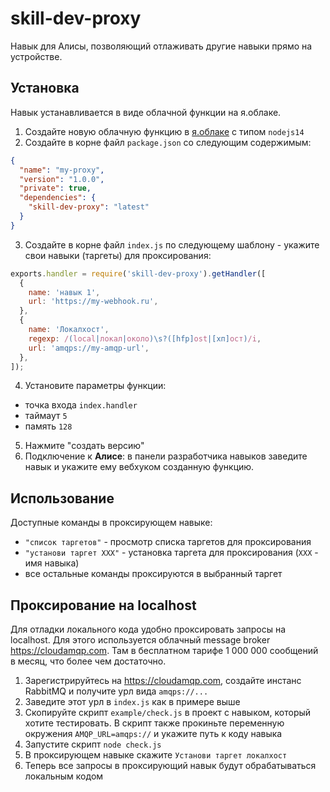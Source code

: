 # skill-dev-proxy
Навык для Алисы, позволяющий отлаживать другие навыки прямо на устройстве.

## Установка
Навык устанавливается в виде облачной функции на я.облаке.

1. Создайте новую облачную функцию в [я.облаке](https://console.cloud.yandex.ru) с типом `nodejs14`
2. Создайте в корне файл `package.json` со следующим содержимым:
  ```json
  {
    "name": "my-proxy",
    "version": "1.0.0",
    "private": true,
    "dependencies": {
      "skill-dev-proxy": "latest"
    }
  }
  ```
3. Создайте в корне файл `index.js` по следующему шаблону - укажите свои навыки (таргеты) для проксирования:
  ```js
  exports.handler = require('skill-dev-proxy').getHandler([
    {
      name: 'навык 1',
      url: 'https://my-webhook.ru',
    },
    {
      name: 'Локалхост',
      regexp: /(local|локал|около)\s?([hfp]ost|[хп]ост)/i,
      url: 'amqps://my-amqp-url',
    },
  ]);
  ```
4. Установите параметры функции:
  - точка входа `index.handler`
  - таймаут `5`
  - память `128`
5. Нажмите "создать версию"
6. Подключение к **Алисе**: в панели разработчика навыков заведите навык и укажите ему вебхуком созданную функцию.

## Использование
Доступные команды в проксирующем навыке:
- `"список таргетов"` - просмотр списка таргетов для проксирования
- `"установи таргет ХХХ"` - установка таргета для проксирования (`XXX` - имя навыка)
- все остальные команды проксируются в выбранный таргет

## Проксирование на localhost
Для отладки локального кода удобно проксировать запросы на localhost.
Для этого используется облачный message broker https://cloudamqp.com.
Там в бесплатном тарифе 1 000 000 сообщений в месяц, что более чем достаточно.

1. Зарегистрируйтесь на https://cloudamqp.com, создайте инстанс RabbitMQ и получите урл вида `amqps://...`
2. Заведите этот урл в `index.js` как в примере выше
3. Скопируйте скрипт `example/check.js` в проект с навыком, который хотите тестировать. В скрипт также прокиньте переменную окружения `AMQP_URL=amqps://` и укажите путь к коду навыка
4. Запустите скрипт `node check.js`
5. В проксирующем навыке скажите `Установи таргет локалхост`
6. Теперь все запросы в проксирующий навык будут обрабатываться локальным кодом

